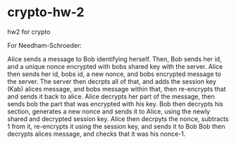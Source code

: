 # crypto-hw-2
hw2 for crypto


For Needham-Schroeder:

Alice sends a message to Bob identifying herself.
Then, Bob sends her id, and a unique nonce encrypted with bobs shared key with the server.
Alice then sends her id, bobs id, a new nonce, and bobs encrypted message to the server.
The server then decrpts all of that, and adds the session key (Kab) alices message, and bobs message within that, then re-encrypts that and sends it back to alice.
Alice decrypts her part of the message, then sends bob the part that was encrypted with his key.
Bob then decrypts his section, generates a new nonce and sends it to Alice, using the newly shared and decrypted session key. 
Alice then decrpyts the nonce, subtracts 1 from it, re-encrypts it using the session key, and sends it to Bob
Bob then decrypts alices message, and checks that it was his nonce-1.

